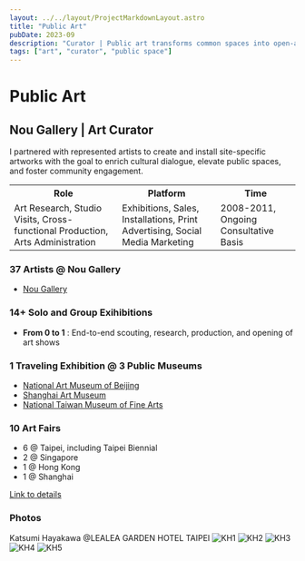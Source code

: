 ```yaml
---
layout: ../../layout/ProjectMarkdownLayout.astro
title: "Public Art"
pubDate: 2023-09
description: "Curator | Public art transforms common spaces into open-air galleries for all."
tags: ["art", "curator", "public space"]
---
```


# Public Art

## Nou Gallery | Art Curator

I partnered with represented artists to create and install site-specific artworks with the goal to enrich cultural dialogue, elevate public spaces, and foster community engagement.

<table>
<tr>
    <th>Role</th>
    <th>Platform</th>
    <th>Time</th>
</tr>
<tr>
    <td>Art Research, Studio Visits, Cross-functional Production, Arts Administration</td>
    <td>Exhibitions, Sales, Installations, Print Advertising, Social Media Marketing</td>
    <td>2008-2011, Ongoing Consultative Basis</td>
</tr>
</table>

### 37 Artists @ Nou Gallery

- [Nou Gallery](http://www.nougallery.com/)

### 14+ Solo and Group Exihibitions

- **From 0 to 1** : End-to-end scouting, research, production, and opening of art shows

### 1 Traveling Exhibition @ 3 Public Museums

- [National Art Museum of Beijing](http://www.namoc.org/en/)
- [Shanghai Art Museum](https://www.sh-artmuseum.org.cn)
- [National Taiwan Museum of Fine Arts](https://www.ntmofa.gov.tw/)

### 10 Art Fairs

- 6 @ Taipei, including Taipei Biennial
- 2 @ Singapore
- 1 @ Hong Kong
- 1 @ Shanghai

[Link to details](https://drive.google.com/file/d/1RwilMN-DHIq_hu2lfDfWjnxylmC4YMQC/view?usp=drive_link)

### Photos

Katsumi Hayakawa @LEALEA GARDEN HOTEL TAIPEI
![KH1](/images/KH1.webp)
![KH2](/images/KH2.webp)
![KH3](/images/KH3.webp)
![KH4](/images/KH4.webp)
![KH5](/images/KH5.webp)
